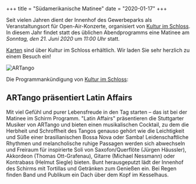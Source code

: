 +++
title = "Südamerikanische Matinee"
date = "2020-01-17"
+++

Seit vielen Jahren dient der Innenhof des Gewerbeparks als Veranstaltungsort für Open-Air-Konzerte, organisiert von [Kultur im Schloss](https://www.kulturimschloss.de). In diesem Jahr findet statt des üblichen Abendprogramms eine Matinee am *Sonntag, den 21. Juni 2020* um *11:00 Uhr* statt. 

[Karten](https://www.kulturimschloss.de/programm/detail/article/suedamerikanische-matinee-im-schirm.html) sind über Kultur im Schloss erhältlich. Wir laden Sie sehr herzlich zu einem Besuch ein!

![ARTango](/images/aktuelles/artango.jpg)

Die Programmankündigung von [Kultur im Schloss](https://www.kulturimschloss.de):

## ARTango präsentiert Latin Affairs

Mit viel Gefühl und purer Lebensfreude in den Tag starten – das ist bei der Matinee im Schirm Programm. "Latin Affairs" präsentieren die Stuttgarter Musiker von ARTango und bieten einen musikalischen Cocktail, zu dem die Herbheit und Schroffheit des Tangos genauso gehört wie die Leichtigkeit und Süße einer brasilianischen Bossa Nova oder Samba! Leidenschaftliche Rhythmen und melancholische ruhige Passagen werden sich abwechseln und Freiraum für inspirierte Soli von Saxofon/Querflöte (Jürgen Häussler), Akkordeon (Thomas Ott-Grafenau), Gitarre (Michael Nessmann) oder Kontrabass (Helmut Siegle) bieten. Bunt herausgeputzt lädt der Innenhof des Schirms mit Tortillas und Getränken zum Genießen ein. Bei Regen finden Band und Publikum ein Dach über dem Kopf im Kesselhaus.
